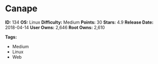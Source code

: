 # Canape

**ID:** 134
**OS:** Linux
**Difficulty:** Medium
**Points:** 30
**Stars:** 4.9
**Release Date:** 2018-04-14
**User Owns:** 2,646
**Root Owns:** 2,610

**Tags:**
- Medium
- Linux
- Web

